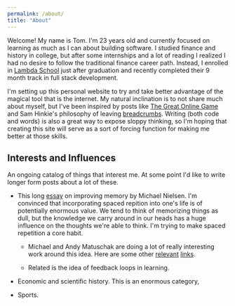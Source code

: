 ```yaml
---
permalink: /about/
title: "About"
---
```


Welcome! My name is Tom. I'm 23 years old and currently focused on learning as much as I can about building software. I studied finance and history in college, but after some internships and a lot of reading I realized I had no desire to follow the traditional finance career path. Instead, I enrolled in [Lambda School](https://lambdaschool.com/) just after graduation and recently completed their 9 month track in full stack development. 

I'm setting up this personal website to try and take better advantage of the magical tool that is the internet. My natural inclination is to not share much about myself, but I've been inspired by posts like [The Great Online Game](https://www.notboring.co/p/the-great-online-game) and Sam Hinkie's philosophy of leaving [breadcrumbs](https://www.stitcher.com/show/invest-like-the-best/episode/sam-hinkie-find-your-people-invest-like-the-best-ep-204-80161177). Writing (both code and words) is also a great way to expose sloppy thinking, so I'm hoping that creating this site will serve as a sort of forcing function for making me better at those skills. 

## Interests and Influences

An ongoing catalog of things that interest me. At some point I'd like to write longer form posts about a lot of these. 

- This long [essay](http://augmentingcognition.com/ltm.html) on improving memory by Michael Nielsen. I'm convinced that incorporating spaced repition into one's life is of potentially enormous value. We tend to think of memorizing things as dull, but the knowledge we carry around in our heads has a huge influence on the thoughts we're able to think. I'm trying to make spaced repetition a core habit.
    - Michael and Andy Matuschak are doing a lot of really interesting work around this idea. Here are some other [relevant](https://andymatuschak.org/books/) [links](https://numinous.productions/ttft/).

    - Related is the idea of feedback loops in learning. 

- Economic and scientific history. This is an enormous category, 



- Sports.








